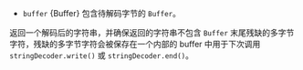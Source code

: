 <!-- YAML
added: v0.1.99
changes:
  - version: v8.0.0
    pr-url: https://github.com/nodejs/node/pull/9618
    description: Each invalid character is now replaced by a single replacement
                 character instead of one for each individual byte.
-->

* `buffer` {Buffer} 包含待解码字节的 `Buffer`。

返回一个解码后的字符串，并确保返回的字符串不包含 `Buffer` 末尾残缺的多字节字符，残缺的多字节字符会被保存在一个内部的 buffer 中用于下次调用 `stringDecoder.write()` 或 `stringDecoder.end()`。

